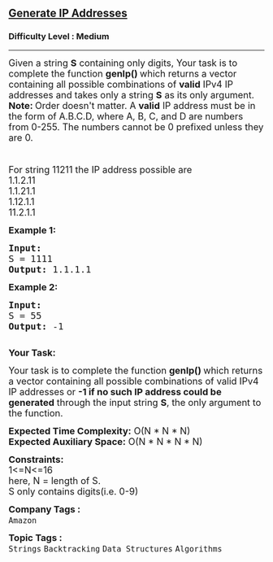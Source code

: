 <h2><a href="https://practice.geeksforgeeks.org/problems/generate-ip-addresses/1?page=5&category[]=Strings&sortBy=submissions">Generate IP Addresses</a></h2><h3>Difficulty Level : Medium</h3><hr><div class="problems_problem_content__Xm_eO"><p><span style="font-size: 18px;">Given a string <strong>S</strong>&nbsp;containing only digits, Your task is to complete the function <strong>genIp()&nbsp;</strong>which returns a vector containing all possible combinations&nbsp;of <strong>valid</strong> IPv4 IP addresses and takes only a string <strong>S</strong>&nbsp;as its only argument.<br><strong>Note: </strong>Order doesn't matter. A <strong>valid</strong> IP address must be in the form of A.B.C.D, where A, B, C, and D are numbers from 0-255. The numbers cannot be 0 prefixed unless they are 0.<br><br><br>For string 11211 the IP address possible are&nbsp;<br>1.1.2.11<br>1.1.21.1<br>1.12.1.1<br>11.2.1.1</span></p>
<p><span style="font-size: 18px;"><strong>Example 1:</strong></span></p>
<pre><span style="font-size: 18px;"><strong>Input:
</strong>S = 1111
<strong>Output: </strong>1.1.1.1
</span></pre>
<p><span style="font-size: 18px;"><strong>Example 2:</strong></span></p>
<pre><span style="font-size: 18px;"><strong>Input:</strong>
S = 55
<strong>Output:</strong> -1</span></pre>
<p><br><span style="font-size: 18px;"><strong>Your Task:</strong></span></p>
<p><span style="font-size: 18px;">Your task is to complete the function <strong>genIp()&nbsp;</strong>which returns a vector containing all possible combinations&nbsp;of valid IPv4 IP addresses&nbsp;or <strong>-1 if no such IP address could be generated</strong> through the input string <strong>S</strong>,&nbsp;the only argument to the function.</span></p>
<p><span style="font-size: 18px;"><strong>Expected Time Complexity:</strong>&nbsp;O(N * N * N)<br><strong>Expected Auxiliary Space:</strong>&nbsp;O(N * N * N * N)</span></p>
<p><span style="font-size: 18px;"><strong>Constraints:</strong><br>1&lt;=N&lt;=16<br>here, N = length of S.<br>S only contains digits(i.e. 0-9)</span></p></div><p><span style=font-size:18px><strong>Company Tags : </strong><br><code>Amazon</code>&nbsp;<br><p><span style=font-size:18px><strong>Topic Tags : </strong><br><code>Strings</code>&nbsp;<code>Backtracking</code>&nbsp;<code>Data Structures</code>&nbsp;<code>Algorithms</code>&nbsp;